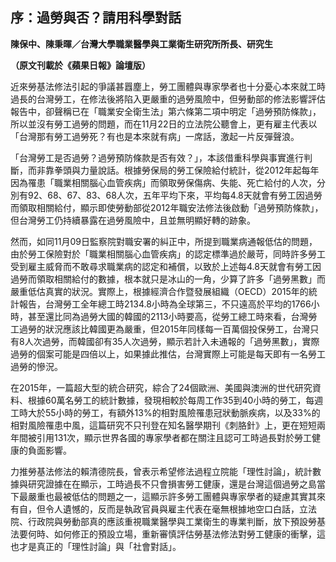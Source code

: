 ## 序：過勞與否？請用科學對話

**陳保中、陳秉暉／台灣大學職業醫學與工業衛生研究所所長、研究生**

**（原文刊載於《蘋果日報》論壇版）**

近來勞基法修法引起的爭議甚囂塵上，勞工團體與專家學者也十分憂心本來就工時過長的台灣勞工，在修法後將陷入更嚴重的過勞風險中，但勞動部的修法影響評估報告中，卻聲稱已在「職業安全衛生法」第六條第二項中明定「過勞預防條款」，所以並沒有勞工過勞的問題，而在11月22日的立法院公聽會上，更有雇主代表以「台灣那有勞工過勞死？有也是本來就有病」一席話，激起一片反彈聲浪。

「台灣勞工是否過勞？過勞預防條款是否有效？」，本該借重科學與事實進行判斷，而非靠拳頭與力量說話。根據勞保局的勞工保險給付統計，從2012年起每年因為罹患「職業相關腦心血管疾病」而領取勞保傷病、失能、死亡給付的人次，分別有92、68、67、83、68人次，五年平均下來，平均每4.8天就會有勞工因過勞而領取相關給付，顯示即使勞動部從2012年職安法修法後啟動「過勞預防條款」，但台灣勞工仍持續暴露在過勞風險中，且並無明顯好轉的跡象。

然而，如同11月09日監察院對職安署的糾正中，所提到職業病通報低估的問題，由於勞工保險對於「職業相關腦心血管疾病」的認定標準過於嚴苛，同時許多勞工受到雇主威脅而不敢尋求職業病的認定和補償，以致於上述每4.8天就會有勞工因過勞而領取相關給付的數據，根本就只是冰山的一角，少算了許多「過勞黑數」而嚴重低估真實的狀況。實際上，根據經濟合作暨發展組織（OECD）2015年的統計報告，台灣勞工全年總工時2134.8小時為全球第三，不只遠高於平均的1766小時，甚至還比同為過勞大國的韓國的2113小時要高，從勞工總工時來看，台灣勞工過勞的狀況應該比韓國更為嚴重，但2015年同樣每一百萬個投保勞工，台灣只有8人次過勞，而韓國卻有35人次過勞，顯示若計入未通報的「過勞黑數」，實際過勞的個案可能是四倍以上，如果據此推估，台灣實際上可能是每天即有一名勞工過勞的慘況。

在2015年，一篇超大型的統合研究，綜合了24個歐洲、美國與澳洲的世代研究資料、根據60萬名勞工的統計數據，發現相較於每周工作35到40小時的勞工，每週工時大於55小時的勞工，有額外13%的相對風險罹患冠狀動脈疾病，以及33%的相對風險罹患中風，這篇研究不只刊登在知名醫學期刊《刺胳針》上，更在短短兩年間被引用131次，顯示世界各國的專家學者都在關注且認可工時過長對於勞工健康的負面影響。

力推勞基法修法的賴清德院長，曾表示希望修法過程立院能「理性討論」，統計數據與研究證據在在顯示，工時過長不只會損害勞工健康，還是台灣這個過勞之島當下最嚴重也最被低估的問題之一，這顯示許多勞工團體與專家學者的疑慮其實其來有自，但令人遺憾的，反而是執政官員與雇主代表在毫無根據地空口白話，立法院、行政院與勞動部真的應該重視職業醫學與工業衛生的專業判斷，放下預設勞基法要何時、如何修正的預設立場，重新審慎評估勞基法修法對勞工健康的衝擊，這也才是真正的「理性討論」與「社會對話」。
